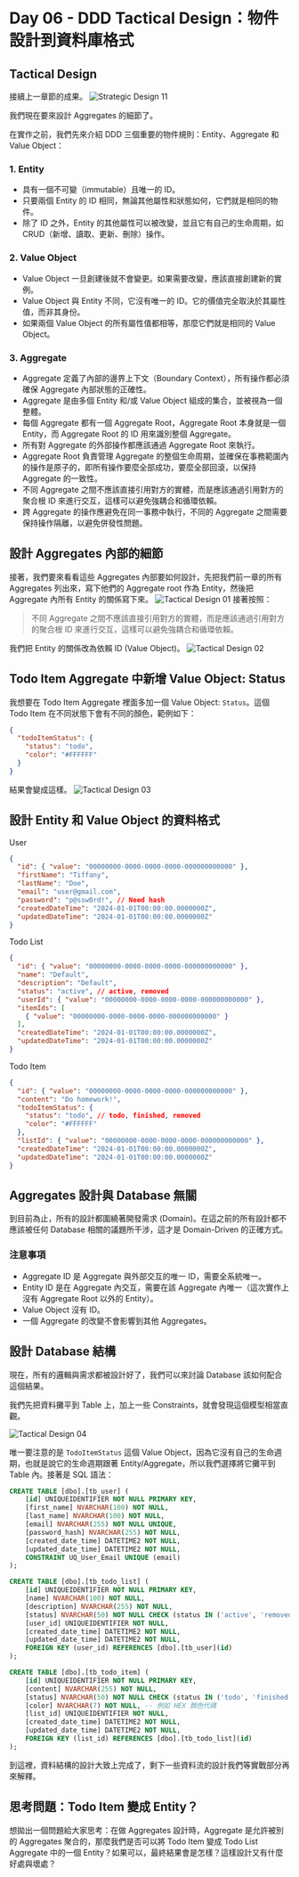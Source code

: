 # Day 06 - DDD Tactical Design：物件設計到資料庫格式

## Tactical Design

接續上一章節的成果。
![Strategic Design 11](https://ithelp.ithome.com.tw/upload/images/20240919/20168953eC7EgVuRcI.png)

我們現在要來設計 Aggregates 的細節了。

在實作之前，我們先來介紹 DDD 三個重要的物件規則：Entity、Aggregate 和 Value Object：

### 1. Entity

- 具有一個不可變（immutable）且唯一的 ID。
- 只要兩個 Entity 的 ID 相同，無論其他屬性和狀態如何，它們就是相同的物件。
- 除了 ID 之外，Entity 的其他屬性可以被改變，並且它有自己的生命周期，如 CRUD（新增、讀取、更新、刪除）操作。

### 2. Value Object

- Value Object 一旦創建後就不會變更。如果需要改變，應該直接創建新的實例。
- Value Object 與 Entity 不同，它沒有唯一的 ID。它的價值完全取決於其屬性值，而非其身份。
- 如果兩個 Value Object 的所有屬性值都相等，那麼它們就是相同的 Value Object。

### 3. Aggregate

- Aggregate 定義了內部的邊界上下文（Boundary Context），所有操作都必須確保 Aggregate 內部狀態的正確性。
- Aggregate 是由多個 Entity 和/或 Value Object 組成的集合，並被視為一個整體。
- 每個 Aggregate 都有一個 Aggregate Root，Aggregate Root 本身就是一個 Entity，而 Aggregate Root 的 ID 用來識別整個 Aggregate。
- 所有對 Aggregate 的外部操作都應該通過 Aggregate Root 來執行。
- Aggregate Root 負責管理 Aggregate 的整個生命周期，並確保在事務範圍內的操作是原子的，即所有操作要麼全部成功，要麼全部回滾，以保持 Aggregate 的一致性。
- 不同 Aggregate 之間不應該直接引用對方的實體，而是應該通過引用對方的聚合根 ID 來進行交互，這樣可以避免強耦合和循環依賴。
- 跨 Aggregate 的操作應避免在同一事務中執行，不同的 Aggregate 之間需要保持操作隔離，以避免併發性問題。

## 設計 Aggregates 內部的細節

接著，我們要來看看這些 Aggregates 內部要如何設計，先把我們前一章的所有 Aggregates 列出來，寫下他們的 Aggregate root 作為 Entity，然後把 Aggregate 內所有 Entity 的關係寫下來。
![Tactical Design 01](https://ithelp.ithome.com.tw/upload/images/20240920/20168953yx8NngP0zC.png)
接著按照：
> 不同 Aggregate 之間不應該直接引用對方的實體，而是應該通過引用對方的聚合根 ID 來進行交互，這樣可以避免強耦合和循環依賴。

我們把 Entity 的關係改為依賴 ID (Value Object)。
![Tactical Design 02](https://ithelp.ithome.com.tw/upload/images/20240920/20168953mnpLm89m2G.png)

## Todo Item Aggregate 中新增 Value Object: Status

我想要在 Todo Item Aggregate 裡面多加一個 Value Object: `Status`。這個 Todo Item 在不同狀態下會有不同的顏色，範例如下：

```json
{
  "todoItemStatus": {
    "status": "todo",
    "color": "#FFFFFF"
  }
}
```

結果會變成這樣。
![Tactical Design 03](https://ithelp.ithome.com.tw/upload/images/20240920/20168953i2BbQ1ZXSl.png)

## 設計 Entity 和 Value Object 的資料格式

User

```json
{
  "id": { "value": "00000000-0000-0000-0000-000000000000" },
  "firstName": "Tiffany",
  "lastName": "Doe",
  "email": "user@gmail.com",
  "password": "p@ssw0rd!", // Need hash
  "createdDateTime": "2024-01-01T00:00:00.0000000Z",
  "updatedDateTime": "2024-01-01T00:00:00.0000000Z"
}
```

Todo List

```json
{
  "id": { "value": "00000000-0000-0000-0000-000000000000" },
  "name": "Default",
  "description": "Default",
  "status": "active", // active, removed
  "userId": { "value": "00000000-0000-0000-0000-000000000000" },
  "itemIds": [
    { "value": "00000000-0000-0000-0000-000000000000" }
  ],
  "createdDateTime": "2024-01-01T00:00:00.0000000Z",
  "updatedDateTime": "2024-01-01T00:00:00.0000000Z"
}
```

Todo Item

```json
{
  "id": { "value": "00000000-0000-0000-0000-000000000000" },
  "content": "Do homework!",
  "todoItemStatus": {
    "status": "todo", // todo, finished, removed
    "color": "#FFFFFF"
  },
  "listId": { "value": "00000000-0000-0000-0000-000000000000" },
  "createdDateTime": "2024-01-01T00:00:00.0000000Z",
  "updatedDateTime": "2024-01-01T00:00:00.0000000Z"
}
```

## Aggregates 設計與 Database 無關

到目前為止，所有的設計都圍繞著開發需求 (Domain)。在這之前的所有設計都不應該被任何 Database 相關的議題所干涉，這才是 Domain-Driven 的正確方式。

### 注意事項

- Aggregate ID 是 Aggregate 與外部交互的唯一 ID，需要全系統唯一。
- Entity ID 是在 Aggregate 內交互，需要在該 Aggregate 內唯一（這次實作上沒有 Aggregate Root 以外的 Entity）。
- Value Object 沒有 ID。
- 一個 Aggregate 的改變不會影響到其他 Aggregates。

## 設計 Database 結構

現在，所有的邏輯與需求都被設計好了，我們可以來討論 Database 該如何配合這個結果。

我們先把資料攤平到 Table 上，加上一些 Constraints，就會發現這個模型相當直觀。

![Tactical Design 04](https://ithelp.ithome.com.tw/upload/images/20240920/20168953RKAVt687I6.png)

唯一要注意的是 `TodoItemStatus` 這個 Value Object，因為它沒有自己的生命週期，也就是說它的生命週期跟著 Entity/Aggregate，所以我們選擇將它攤平到 Table 內。接著是 SQL 語法：

```sql
CREATE TABLE [dbo].[tb_user] (
    [id] UNIQUEIDENTIFIER NOT NULL PRIMARY KEY,
    [first_name] NVARCHAR(100) NOT NULL,
    [last_name] NVARCHAR(100) NOT NULL,
    [email] NVARCHAR(255) NOT NULL UNIQUE,
    [password_hash] NVARCHAR(255) NOT NULL, 
    [created_date_time] DATETIME2 NOT NULL,
    [updated_date_time] DATETIME2 NOT NULL,
    CONSTRAINT UQ_User_Email UNIQUE (email)
);

CREATE TABLE [dbo].[tb_todo_list] (
    [id] UNIQUEIDENTIFIER NOT NULL PRIMARY KEY,
    [name] NVARCHAR(100) NOT NULL,
    [description] NVARCHAR(255) NOT NULL,
    [status] NVARCHAR(50) NOT NULL CHECK (status IN ('active', 'removed')), 
    [user_id] UNIQUEIDENTIFIER NOT NULL,
    [created_date_time] DATETIME2 NOT NULL,
    [updated_date_time] DATETIME2 NOT NULL,
    FOREIGN KEY (user_id) REFERENCES [dbo].[tb_user](id)
);

CREATE TABLE [dbo].[tb_todo_item] (
    [id] UNIQUEIDENTIFIER NOT NULL PRIMARY KEY,
    [content] NVARCHAR(255) NOT NULL,
    [status] NVARCHAR(50) NOT NULL CHECK (status IN ('todo', 'finished', 'removed')),
    [color] NVARCHAR(7) NOT NULL, -- 例如 HEX 顏色代碼
    [list_id] UNIQUEIDENTIFIER NOT NULL,
    [created_date_time] DATETIME2 NOT NULL,
    [updated_date_time] DATETIME2 NOT NULL,
    FOREIGN KEY (list_id) REFERENCES [dbo].[tb_todo_list](id)
);
```

到這裡，資料結構的設計大致上完成了，剩下一些資料流的設計我們等實戰部分再來解釋。

## 思考問題：Todo Item 變成 Entity？

想拋出一個問題給大家思考：在做 Aggregates 設計時，Aggregate 是允許被別的 Aggregates 聚合的，那麼我們是否可以將 Todo Item 變成 Todo List Aggregate 中的一個 Entity？如果可以，最終結果會是怎樣？這樣設計又有什麼好處與壞處？
